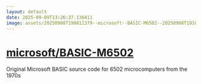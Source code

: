 ```yaml
---
layout: default
date: 2025-09-09T13:26:37.136411
image: assets/20250908T190811379--microsoft--BASIC-M6502--20250908T191054673--cropped.png
---
```


# [microsoft/BASIC-M6502](https://github.com/microsoft/BASIC-M6502)

Original Microsoft BASIC source code for 6502 microcomputers from the 1970s
